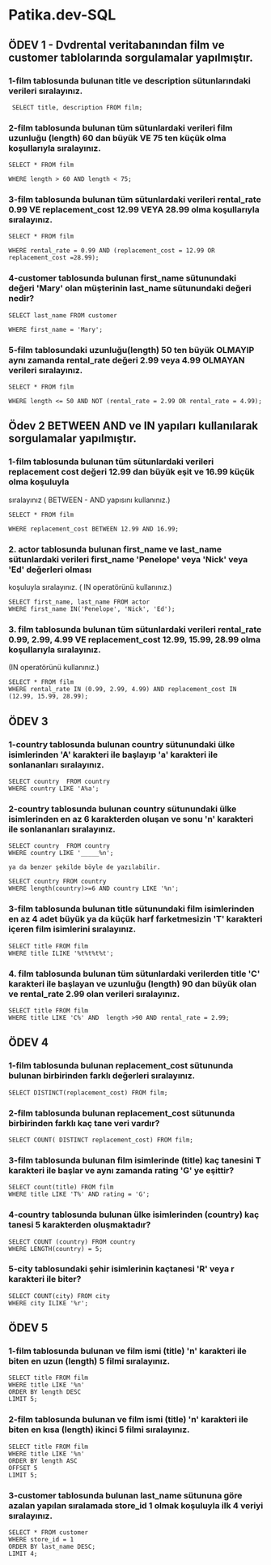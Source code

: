 # Patika.dev-SQL
## ÖDEV 1 - Dvdrental veritabanından film ve customer tablolarında sorgulamalar yapılmıştır.



 ### 1-film tablosunda bulunan title ve description sütunlarındaki verileri sıralayınız.

     SELECT title, description FROM film;
     
### 2-film tablosunda bulunan tüm sütunlardaki verileri film uzunluğu (length) 60 dan büyük VE 75 ten küçük olma koşullarıyla sıralayınız.   

    SELECT * FROM film

    WHERE length > 60 AND length < 75;

### 3-film tablosunda bulunan tüm sütunlardaki verileri rental_rate 0.99 VE replacement_cost 12.99 VEYA 28.99 olma koşullarıyla sıralayınız.

    SELECT * FROM film
    
    WHERE rental_rate = 0.99 AND (replacement_cost = 12.99 OR replacement_cost =28.99);

### 4-customer tablosunda bulunan first_name sütunundaki değeri 'Mary' olan müşterinin last_name sütunundaki değeri nedir?

    SELECT last_name FROM customer
   
    WHERE first_name = 'Mary';

### 5-film tablosundaki uzunluğu(length) 50 ten büyük OLMAYIP aynı zamanda rental_rate değeri 2.99 veya 4.99 OLMAYAN verileri sıralayınız.

    SELECT * FROM film
  
    WHERE length <= 50 AND NOT (rental_rate = 2.99 OR rental_rate = 4.99);


## Ödev 2 BETWEEN AND ve IN yapıları kullanılarak sorgulamalar yapılmıştır.

### 1-film tablosunda bulunan tüm sütunlardaki verileri replacement cost değeri 12.99 dan büyük eşit ve 16.99 küçük olma koşuluyla
sıralayınız ( BETWEEN - AND yapısını kullanınız.)
      
    SELECT * FROM film
   
    WHERE replacement_cost BETWEEN 12.99 AND 16.99;

### 2. actor tablosunda bulunan first_name ve last_name sütunlardaki verileri first_name 'Penelope' veya 'Nick' veya 'Ed' değerleri olması
koşuluyla sıralayınız. ( IN operatörünü kullanınız.)

    SELECT first_name, last_name FROM actor
    WHERE first_name IN('Penelope', 'Nick', 'Ed');
    
### 3. film tablosunda bulunan tüm sütunlardaki verileri rental_rate 0.99, 2.99, 4.99 VE replacement_cost 12.99, 15.99, 28.99 olma koşullarıyla sıralayınız.
(IN operatörünü kullanınız.)

    SELECT * FROM film
    WHERE rental_rate IN (0.99, 2.99, 4.99) AND replacement_cost IN (12.99, 15.99, 28.99);
    
## ÖDEV 3

### 1-country tablosunda bulunan country sütunundaki ülke isimlerinden 'A' karakteri ile başlayıp 'a' karakteri ile sonlananları sıralayınız.

    SELECT country  FROM country
    WHERE country LIKE 'A%a';
    
### 2-country tablosunda bulunan country sütunundaki ülke isimlerinden en az 6 karakterden oluşan ve sonu 'n' karakteri ile sonlananları sıralayınız.

    SELECT country  FROM country
    WHERE country LIKE '_____%n'; 
            
    ya da benzer şekilde böyle de yazılabilir.
    
    SELECT country FROM country
    WHERE length(country)>=6 AND country LIKE '%n';
    
### 3-film tablosunda bulunan title sütunundaki film isimlerinden en az 4 adet büyük ya da küçük harf farketmesizin 'T' karakteri içeren film isimlerini sıralayınız.

    SELECT title FROM film
    WHERE title ILIKE '%t%t%t%t';
    
### 4. film tablosunda bulunan tüm sütunlardaki verilerden title 'C' karakteri ile başlayan ve uzunluğu (length) 90 dan büyük olan ve rental_rate 2.99 olan verileri sıralayınız.   
    SELECT title FROM film
    WHERE title LIKE 'C%' AND  length >90 AND rental_rate = 2.99; 
    
## ÖDEV 4 
    
### 1-film tablosunda bulunan replacement_cost sütununda bulunan birbirinden farklı değerleri sıralayınız.
 
    SELECT DISTINCT(replacement_cost) FROM film;

### 2-film tablosunda bulunan replacement_cost sütununda birbirinden farklı kaç tane veri vardır?

    SELECT COUNT( DISTINCT replacement_cost) FROM film;
### 3-film tablosunda bulunan film isimlerinde (title) kaç tanesini T karakteri ile başlar ve aynı zamanda rating 'G' ye eşittir?

    SELECT count(title) FROM film
    WHERE title LIKE 'T%' AND rating = 'G'; 

### 4-country tablosunda bulunan ülke isimlerinden (country) kaç tanesi 5 karakterden oluşmaktadır?

    SELECT COUNT (country) FROM country
    WHERE LENGTH(country) = 5;

### 5-city tablosundaki şehir isimlerinin kaçtanesi 'R' veya r karakteri ile biter?
    
    
    SELECT COUNT(city) FROM city
    WHERE city ILIKE '%r';
    
## ÖDEV 5
 
### 1-film tablosunda bulunan ve film ismi (title) 'n' karakteri ile biten en uzun (length) 5 filmi sıralayınız.

    SELECT title FROM film
    WHERE title LIKE '%n' 
    ORDER BY length DESC
    LIMIT 5;

### 2-film tablosunda bulunan ve film ismi (title) 'n' karakteri ile biten en kısa (length) ikinci 5 filmi sıralayınız.

    SELECT title FROM film
    WHERE title LIKE '%n' 
    ORDER BY length ASC
    OFFSET 5
    LIMIT 5;

### 3-customer tablosunda bulunan last_name sütununa göre azalan yapılan sıralamada store_id 1 olmak koşuluyla ilk 4 veriyi sıralayınız.
    
    SELECT * FROM customer
    WHERE store_id = 1
    ORDER BY last_name DESC;
    LIMIT 4;

